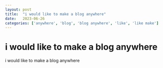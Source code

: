 ```yaml
---
layout: post
title:  "i would like to make a blog anywhere"
date:   2023-06-26
categories: ['anywhere', 'blog', 'blog anywhere', 'like', 'like make']
---
```

# i would like to make a blog anywhere


i would like to make a blog anywhere

